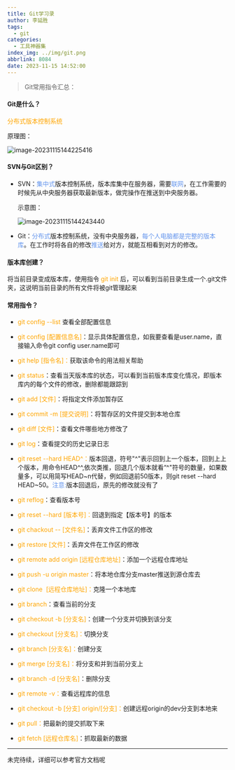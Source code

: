 ```yaml
---
title: Git学习录
author: 李延胜
tags:
  - git
categories:
  - 工具神器集
index_img: ../img/git.png
abbrlink: 8084
date: 2023-11-15 14:52:00
---
```

> Git常用指令汇总：

#### Git是什么？

<font color='orange'>分布式版本控制系统</font>

原理图：

![image-20231115144225416](http://liyansheng.top/typora/image-20231115144225416.png)

#### SVN与Git区别？

- SVN：<font color='cornflowerblue'>集中式</font>版本控制系统，版本库集中在服务器，需要<font color='cornflowerblue'>联网</font>，在工作需要的时候先从中央服务器获取最新版本，做完操作在推送到中央服务器。

    示意图：

    ![image-20231115144243440](http://liyansheng.top/typora/image-20231115144243440.png)

- Git：<font color='cornflowerblue'>分布式</font>版本控制系统，没有中央服务器，<font color='cornflowerblue'>每个人电脑都是完整的版本库</font>。在工作时将各自的修改<font color='cornflowerblue'>推送</font>给对方，就能互相看到对方的修改。

#### 版本库创建？

将当前目录变成版本库，使用指令<font color='orange'> git init </font>后，可以看到当前目录生成一个.git文件夹，这说明当前目录的所有文件将被git管理起来

#### 常用指令？

- <font color='orange'>git config --list</font> 查看全部配置信息
- <font color='orange'>git config  [配置信息名]</font>：显示具体配置信息，如我要查看是user.name，直接输入命令git config user.name即可
- <font color='orange'>git help [指令名]：</font>获取该命令的用法相关帮助

- <font color='orange'>git status</font>：查看当天版本库的状态，可以看到当前版本库变化情况，即版本库内的每个文件的修改，删除都能跟踪到
- <font color='orange'>git add [文件]</font>：将指定文件添加暂存区
- <font color='orange'>git commit -m [提交说明]</font>：将暂存区的文件提交到本地仓库
- <font color='orange'>git diff [文件]</font>：查看文件哪些地方修改了
- <font color='orange'>git log</font>：查看提交的历史记录日志
- <font color='orange'>git reset --hard HEAD^：</font>版本回退，符号"^"表示回到上一个版本，回到上上个版本，用命令HEAD^^,依次类推，回退几个版本就看“^"符号的数量，如果数量多，可以用简写HEAD~n代替，例如回退前50版本，则git reset --hard HEAD~50。<font color='cornflowerblue'>注意:</font>版本回退后，原先的修改就没有了
- <font color='orange'>git reflog</font>：查看版本号
- <font color='orange'>git reset --hard [版本号]：</font>回退到指定【版本号】的版本
- <font color='orange'>git chackout -- [文件名]</font>：丢弃文件工作区的修改
- <font color='orange'>git restore [文件]</font>：丢弃文件在工作区的修改
- <font color='orange'>git remote add origin [远程仓库地址]</font>：添加一个远程仓库地址
- <font color='orange'>git push -u origin  master</font>：将本地仓库分支master推送到源仓库去
- <font color='orange'>git clone  [远程仓库地址]：</font>克隆一个本地库
- <font color='orange'>git branch</font>：查看当前的分支
- <font color='orange'>git checkout -b [分支名]</font>：创建一个分支并切换到该分支
- <font color='orange'>git checkout [分支名]：</font>切换分支
- <font color='orange'>git branch [分支名]：</font>创建分支
- <font color='orange'>git merge [分支名]：</font>将分支和并到当前分支上
- <font color='orange'>git branch -d [分支名]</font>：删除分支
- <font color='orange'>git remote -v：</font>查看远程库的信息
- <font color='orange'>git checkout -b [分支] origin/[分支]：</font>创建远程origin的dev分支到本地来
- <font color='orange'>git pull：</font>把最新的提交抓取下来
- <font color='orange'>git fetch [远程仓库名]</font>：抓取最新的数据

------

未完待续，详细可以参考官方文档呢

